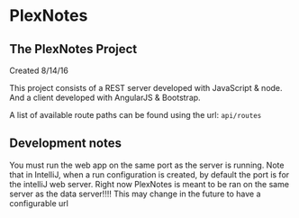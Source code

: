 # PlexNotes

## The PlexNotes Project

Created 8/14/16

This project consists of a REST server developed with JavaScript & node. And a client developed with AngularJS & Bootstrap.

A list of available route paths can be found using the url: `api/routes`


## Development notes

You must run the web app on the same port as the server is running.
Note that in IntelliJ, when a run configuration is created, by default the port is for the intelliJ web server. Right now PlexNotes is meant to be ran on the same server as the data server!!!!
This may change in the future to have a configurable url


